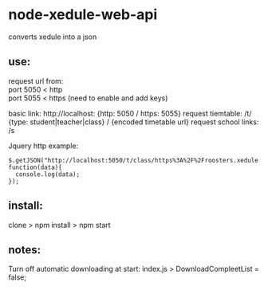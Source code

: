 # node-xedule-web-api  
converts xedule into a json   
  
## use:  
request url from:  
port 5050 < http  
port 5055 < https (need to enable and add keys)  
  
basic link: http://localhost: {http: 5050 / https: 5055} 
request tiemtable: /t/  {type: student|teacher|class}  /  {encoded timetable url}
request school links: /s

Jquery http example:  
```
$.getJSON("http://localhost:5050/t/class/https%3A%2F%2Froosters.xedule.nl%2FAttendee%2FScheduleCurrent%2F31146%3FCode%3DBA5.67%26attId%3D3%26OreId%3D34", function(data){  
  console.log(data);
});  
```

## install:  
clone > npm install > npm start 

## notes:
Turn off automatic downloading at start: index.js > DownloadCompleetList = false;
